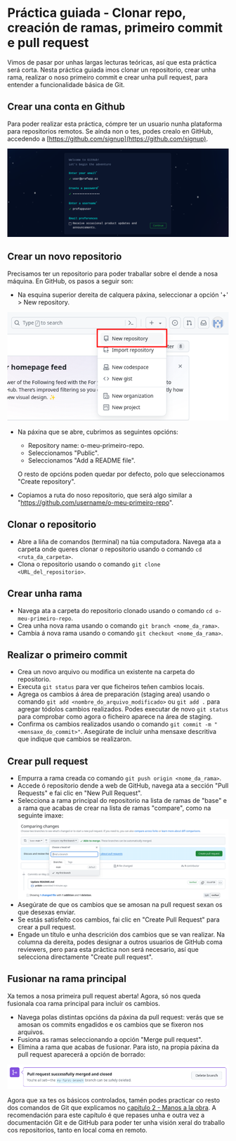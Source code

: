 # Práctica guiada - Clonar repo, creación de ramas, primeiro commit e pull request

Vimos de pasar por unhas largas lecturas teóricas, así que esta práctica será corta. Nesta práctica guiada imos clonar un repositorio, crear unha rama, realizar o noso primeiro commit e crear unha pull request, para entender a funcionalidade básica de Git.

## Crear una conta en Github

Para poder realizar esta práctica, cómpre ter un usuario nunha plataforma para repositorios remotos. Se aínda non o tes, podes crealo en GitHub, accedendo a [https://github.com/signup](https://github.com/signup).

<div style="text-align: center;">
  <div style="margin: 0 auto;">

![](../_media/02_hands_on/github-signup.png)

  </div>
</div>

## Crear un novo repositorio

Precisamos ter un repositorio para poder traballar sobre el dende a nosa máquina. En GitHub, os pasos a seguir son:

- Na esquina superior dereita de calquera páxina, seleccionar a opción '+' > New repository.

<div style="text-align: center;">
  <div style="margin: 0 auto;">

![](../_media/02_hands_on/github-create-repo.png)

  </div>
</div>

- Na páxina que se abre, cubrimos as seguintes opcións:

  - Repository name: o-meu-primeiro-repo.
  - Seleccionamos "Public".
  - Seleccionamos "Add a README file".

  O resto de opcións poden quedar por defecto, polo que seleccionamos "Create repository".

- Copiamos a ruta do noso repositorio, que será algo similar a "https://github.com/username/o-meu-primeiro-repo".

## Clonar o repositorio

- Abre a liña de comandos (terminal) na túa computadora. Navega ata a carpeta onde queres clonar o repositorio usando o comando `cd <ruta_da_carpeta>`.
- Clona o repositorio usando o comando `git clone <URL_del_repositorio>`.

## Crear unha rama

- Navega ata a carpeta do repositorio clonado usando o comando `cd o-meu-primeiro-repo`.
- Crea unha nova rama usando o comando `git branch <nome_da_rama>`.
- Cambia á nova rama usando o comando `git checkout <nome_da_rama>`.

## Realizar o primeiro commit

- Crea un novo arquivo ou modifica un existente na carpeta do repositorio.
- Executa `git status` para ver que ficheiros teñen cambios locais.
- Agrega os cambios á área de preparación (staging area) usando o comando `git add <nombre_do_arquivo_modificado>` ou `git add .` para agregar tódolos cambios realizados. Podes executar de novo `git status` para comprobar como agora o ficheiro aparece na área de staging.
- Confirma os cambios realizados usando o comando `git commit -m "<mensaxe_do_commit>"`. Asegúrate de incluír unha mensaxe descritiva que indique que cambios se realizaron.

## Crear pull request

- Empurra a rama creada co comando `git push origin <nome_da_rama>`.
- Accede ó repositorio dende a web de GitHub, navega ata a sección "Pull Requests" e fai clic en "New Pull Request".
- Selecciona a rama principal do repositorio na lista de ramas de "base" e a rama que acabas de crear na lista de ramas "compare", como na seguinte imaxe:
![](../_media/02_hands_on/github-pr.png)
- Asegúrate de que os cambios que se amosan na pull request sexan os que desexas enviar.
- Se estás satisfeito cos cambios, fai clic en "Create Pull Request" para crear a pull request.
- Engade un título e unha descrición dos cambios que se van realizar. Na columna da dereita, podes designar a outros usuarios de GitHub coma reviewers, pero para esta práctica non será necesario, así que selecciona directamente "Create pull request".


## Fusionar na rama principal

Xa temos a nosa primeira pull request aberta! Agora, só nos queda fusionala coa rama principal para incluír os cambios.

- Navega polas distintas opcións da páxina da pull request: verás que se amosan os commits engadidos e os cambios que se fixeron nos arquivos.
- Fusiona as ramas seleccionando a opción "Merge pull request".
- Elimina a rama que acabas de fusionar. Para isto, na propia páxina da pull request aparecerá a opción de borrado:

![](../_media/02_hands_on/github-delete-branch.png)

Agora que xa tes os básicos controlados, tamén podes practicar co resto dos comandos de Git que explicamos no [capítulo 2 - Manos a la obra](02_basic_commands.md). A recomendación para este capítulo é que repases unha e outra vez a documentación Git e de GitHub para poder ter unha visión xeral do traballo cos repositorios, tanto en local coma en remoto.
